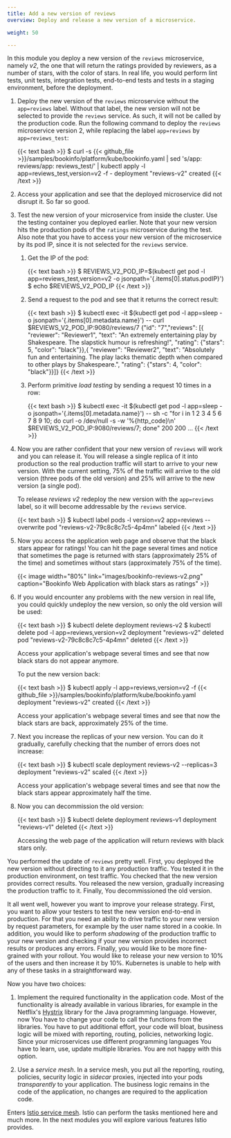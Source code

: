```yaml
---
title: Add a new version of reviews
overview: Deploy and release a new version of a microservice.

weight: 50

---
```


In this module you deploy a new version of the `reviews` microservice, namely _v2_, the one that will return the ratings
provided by reviewers, as a number of stars, with the color of stars. In real life, you would perform lint tests,
unit tests, integration tests, end-to-end tests and tests in a staging environment, before the deployment.

1.  Deploy the new version of the `reviews` microservice without the `app=reviews` label. Without that label, the new
    version will not be selected to provide the `reviews` service. As such, it will not be called by the production code.
    Run the following command to deploy the `reviews` microservice version 2, while replacing the label `app=reviews` by `app=reviews_test`:

    {{< text bash >}}
    $ curl -s {{< github_file >}}/samples/bookinfo/platform/kube/bookinfo.yaml | sed 's/app: reviews/app: reviews_test/' | kubectl apply -l app=reviews_test,version=v2 -f -
    deployment "reviews-v2" created
    {{< /text >}}

1.  Access your application and see that the deployed microservice did not disrupt it. So far so good.

1.  Test the new version of your microservice from inside the cluster. Use the testing container you deployed
    earlier. Note that your new version hits the production pods of the `ratings` microservice during the test. Also
    note that you have to access your new version of the microservice by its pod IP, since it is not selected for the
    `reviews` service.

    1.  Get the IP of the pod:

        {{< text bash >}}
        $ REVIEWS_V2_POD_IP=$(kubectl get pod -l app=reviews_test,version=v2 -o jsonpath='{.items[0].status.podIP}')
        $ echo $REVIEWS_V2_POD_IP
        {{< /text >}}

    1.  Send a request to the pod and see that it returns the correct result:

        {{< text bash >}}
        $ kubectl exec -it $(kubectl get pod -l app=sleep -o jsonpath='{.items[0].metadata.name}') -- curl $REVIEWS_V2_POD_IP:9080/reviews/7
        {"id": "7","reviews": [{  "reviewer": "Reviewer1",  "text": "An extremely entertaining play by Shakespeare. The slapstick humour is refreshing!", "rating": {"stars": 5, "color": "black"}},{  "reviewer": "Reviewer2",  "text": "Absolutely fun and entertaining. The play lacks thematic depth when compared to other plays by Shakespeare.", "rating": {"stars": 4, "color": "black"}}]}
        {{< /text >}}

    1.  Perform primitive _load testing_ by sending a request 10 times in a row:

        {{< text bash >}}
        $ kubectl exec -it $(kubectl get pod -l app=sleep -o jsonpath='{.items[0].metadata.name}') -- sh -c "for i in 1 2 3 4 5 6 7 8 9 10; do curl -o /dev/null -s -w '%{http_code}\n' $REVIEWS_V2_POD_IP:9080/reviews/7; done"
        200
        200
        ...
        {{< /text >}}

1.  Now you are rather confident that your new version of `reviews` will work and you can release it.
    You will release a single replica of it into production so the real production traffic will start to arrive to your
    new version. With the current setting, 75% of the traffic will arrive to the old version (three pods of the old
    version) and 25% will arrive to the new version (a single pod).

    To release _reviews v2_ redeploy the new version with the `app=reviews` label, so it will become addressable by
    the `reviews` service.

    {{< text bash >}}
    $ kubectl label pods -l version=v2 app=reviews --overwrite
    pod "reviews-v2-79c8c8c7c5-4p4mn" labeled
    {{< /text >}}

1.  Now you access the application web page and observe that the black stars appear for ratings! You can hit the page
    several times and notice that sometimes the page is returned with stars (approximately 25% of the time) and
    sometimes without stars (approximately 75% of the time).

    {{< image width="80%"
        link="images/bookinfo-reviews-v2.png"
        caption="Bookinfo Web Application with black stars as ratings"
        >}}

1.  If you would encounter any problems with the new version in real life, you could quickly undeploy the new version,
    so only the old version will be used:

    {{< text bash >}}
    $ kubectl delete deployment reviews-v2
    $ kubectl delete pod -l app=reviews,version=v2
    deployment "reviews-v2" deleted
    pod "reviews-v2-79c8c8c7c5-4p4mn" deleted
    {{< /text >}}

    Access your application's webpage several times and see that now black stars do not appear anymore.

    To put the new version back:

    {{< text bash >}}
    $ kubectl apply -l app=reviews,version=v2 -f {{< github_file >}}/samples/bookinfo/platform/kube/bookinfo.yaml
    deployment "reviews-v2" created
    {{< /text >}}

    Access your application's webpage several times and see that now the black stars are back, approximately 25% of the
    time.

1.  Next you increase the replicas of your new version. You can do it gradually, carefully checking that the number of
    errors does not increase:

    {{< text bash >}}
    $ kubectl scale deployment reviews-v2 --replicas=3
    deployment "reviews-v2" scaled
    {{< /text >}}

    Access your application's webpage several times and see that now the black stars appear approximately half the time.

1.  Now you can decommission the old version:

    {{< text bash >}}
    $ kubectl delete deployment reviews-v1
    deployment "reviews-v1" deleted
    {{< /text >}}

    Accessing the web page of the application will return reviews with black stars only.

You performed the update of `reviews` pretty well. First, you deployed the new version without directing to it any
production traffic. You tested it in the production environment, on test traffic.
You checked that the new version provides correct results. You released the new version,
gradually increasing the production traffic to it. Finally, You decommissioned the old version.

It all went well, however you want to improve your release strategy. First, you want to allow your testers to test the
new version end-to-end in production.
For that you need an ability to drive traffic to your new version by request parameters, for example by the user name
stored in a cookie. In addition, you would like to perform _shadowing_ of the production traffic to your new version and
checking if your new version provides incorrect results or produces any errors. Finally, you would like to be more
fine-grained with your rollout. You would like to release your new version to 10% of the users and then increase it by
10%. Kubernetes is unable to help with any of these tasks in a straightforward way.

Now you have two choices:

1. Implement the required functionality in the application code.
Most of the functionality is already available in various libraries, for example in the Netflix's
[Hystrix](https://github.com/Netflix/Hystrix) library  for the Java programming language.
However, now You have to change your code to call the functions from the libraries.
You have to put additional effort, your code will bloat, business logic will be mixed with reporting, routing, policies,
networking logic.
Since your microservices use different programming languages You have to learn, use, update multiple libraries.
You are not happy with this option.

1. Use a _service mesh_. In a service mesh, you put all the reporting, routing, policies, security logic in _sidecar_
proxies, injected into your pods *transparently* to your application. The business logic remains in the code of the
application, no changes are required to the application code.

Enters [Istio service mesh](/). Istio can perform the tasks mentioned here and much more.
In the next modules you will explore various features Istio provides.
